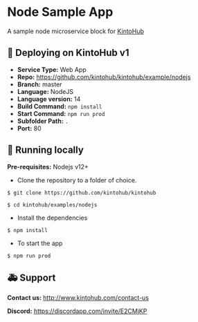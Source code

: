 # Node Sample App

A sample node microservice block for [KintoHub](https://kintohub.com)

## :rocket: Deploying on KintoHub v1

- **Service Type:** Web App
- **Repo:** https://github.com/kintohub/kintohub/example/nodejs
- **Branch:** master
- **Language:** NodeJS
- **Language version:** 14
- **Build Command:** `npm install`
- **Start Command:** `npm run prod`
- **Subfolder Path:** `.`
- **Port:** 80

## :hammer: Running locally

**Pre-requisites:** Nodejs v12+

- Clone the repository to a folder of choice.

```
$ git clone https://github.com/kintohub/kintohub

$ cd kintohub/examples/nodejs
```

- Install the dependencies

```
$ npm install
```

- To start the app

```
$ npm run prod
```

## :ambulance: Support

**Contact us:** http://www.kintohub.com/contact-us

**Discord:** https://discordapp.com/invite/E2CMjKP
